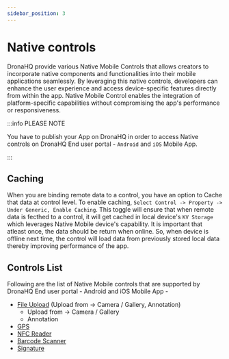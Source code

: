 ```yaml
---
sidebar_position: 3
---
```


# Native controls

DronaHQ provide various Native Mobile Controls that allows creators to incorporate native components and functionalities into their mobile applications seamlessly. By leveraging this native controls, developers can enhance the user experience and access device-specific features directly from within the app. Native Mobile Control enables the integration of platform-specific capabilities without compromising the app's performance or responsiveness.

:::info PLEASE NOTE

You have to publish your App on DronaHQ in order to access Native controls on DronaHQ End user portal - `Android` and `iOS` Mobile App.

:::

## Caching

When you are binding remote data to a control, you have an option to Cache that data at control level. To enable caching, `Select Control -> Property -> Under Generic, Enable Caching`. This toggle will ensure that when remote data is fecthed to a control, it will get cached in local device's `KV Storage` which leverages Native Mobile device's capability. It is important that atleast once, the data should be return when online. So, when device is offline next time, the control will load data from previously stored local data thereby improving performance of the app.

## Controls List

Following are the list of Native Mobile controls that are supported by DronaHQ End user portal - Android and iOS Mobile App -

- [File Upload](/reference/controls/file-upload) (Upload from -> Camera / Gallery, Annotation)
    - Upload from -> Camera / Gallery
    - Annotation
- [GPS](/reference/controls/gps)
- [NFC Reader](/reference/controls/nfc-reader) 
- [Barcode Scanner](/reference/controls/barcode)
- [Signature](/reference/controls/signature)
